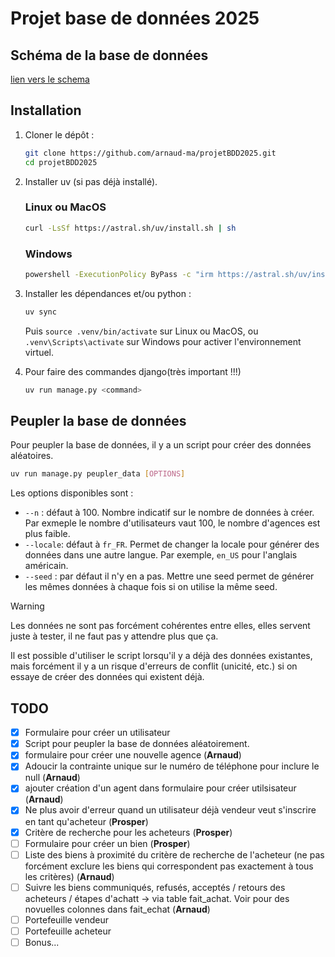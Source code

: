 # Projet base de données 2025

## Schéma de la base de données

[lien vers le schema](database_schema.svg)

## Installation

1. Cloner le dépôt :

    ```bash
    git clone https://github.com/arnaud-ma/projetBDD2025.git
    cd projetBDD2025
    ```

2. Installer uv (si pas déjà installé).

   ### Linux ou MacOS

    ```bash
    curl -LsSf https://astral.sh/uv/install.sh | sh
    ```

   ### Windows

    ```bash
    powershell -ExecutionPolicy ByPass -c "irm https://astral.sh/uv/install.ps1 | iex"
    ```

3. Installer les dépendances et/ou python :

    ```bash
    uv sync
    ```

    Puis `source .venv/bin/activate` sur Linux ou MacOS, ou `.venv\Scripts\activate` sur Windows pour activer l'environnement virtuel.

4. Pour faire des commandes django(très important !!!)

    ```bash
    uv run manage.py <command>
    ```

## Peupler la base de données

Pour peupler la base de données, il y a un script pour créer des données aléatoires.

```bash
uv run manage.py peupler_data [OPTIONS]
```

Les options disponibles sont :

- `--n` : défaut à 100. Nombre indicatif sur le nombre de données à créer. Par exmeple le nombre d'utilisateurs vaut 100, le nombre d'agences est plus faible.
- `--locale`: défaut à `fr_FR`. Permet de changer la locale pour générer des données dans une autre langue. Par exemple, `en_US` pour l'anglais américain.
- `--seed` : par défaut il n'y en a pas. Mettre une seed permet de générer les mêmes données à chaque fois si on utilise la même seed.

> [!WARNING]
> Les données ne sont pas forcément cohérentes entre elles, elles servent juste à tester,
> il ne faut pas y attendre plus que ça.
>
> Il est possible d'utiliser le script lorsqu'il y a déjà des données existantes, mais forcément il y a un risque d'erreurs  de conflit (unicité, etc.) si on essaye de créer des données qui existent déjà.

## TODO

- [X] Formulaire pour créer un utilisateur
- [X] Script pour peupler la base de données aléatoirement.
- [X] formulaire pour créer une nouvelle agence (**Arnaud**)
- [X] Adoucir la contrainte unique sur le numéro de téléphone pour inclure le null (**Arnaud**)
- [X] ajouter création d'un agent dans formulaire pour créer utilsisateur (**Arnaud**)
- [X] Ne plus avoir d'erreur quand un utilisateur déjà vendeur veut s'inscrire en tant qu'acheteur (**Prosper**)
- [X] Critère de recherche pour les acheteurs (**Prosper**)
- [ ] Formulaire pour créer un bien (**Prosper**)
- [ ] Liste des biens à proximité du critère de recherche de l'acheteur (ne pas forcément exclure les biens qui correspondent pas exactement à tous les critères) (**Arnaud**)
- [ ] Suivre les biens communiqués, refusés, acceptés / retours des acheteurs / étapes d'achatt  -> via table fait_achat. Voir pour des novuelles colonnes dans fait_echat (**Arnaud**)
- [ ] Portefeuille vendeur
- [ ] Portefeuille acheteur
- [ ] Bonus...
